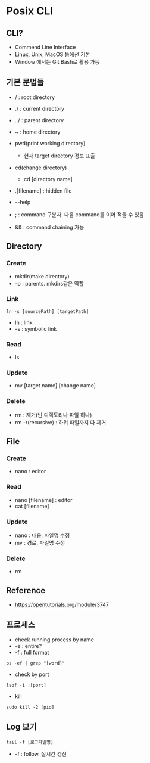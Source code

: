# Posix CLI
## CLI? 
- Commend Line Interface
- Linux, Unix, MacOS 등에선 기본
- Window 에서는 Git Bash로 활용 가능

## 기본 문법들
- / : root directory
- ./ : current directory
- ../ : parent directory
- ~ : home directory

- pwd(print working directory)
  - 현재 target directory 정보 표출
- cd(change directory)
  - cd [directory name]
- .[filename] : hidden file
- --help
- ; : command 구분자. 다음 command를 이어 적을 수 있음
- && : command chaining 가능

## Directory
### Create
- mkdir(make directory)
- -p : parents. mkdirs같은 역할
### Link
```
ln -s [sourcePath] [targetPath]
```
- ln : link
- -s : symbolic link

### Read
- ls

### Update
- mv [target name] [change name]

### Delete 
- rm : 제거(빈 디렉토리나 파일 하나)
- rm -r(recursive) : 하위 파일까지 다 제거

## File
### Create
- nano : editor

### Read
- nano [filename] : editor
- cat [filename]

### Update
- nano : 내용, 파일명 수정
- mv : 경로, 파일명 수정

### Delete
- rm

## Reference
- https://opentutorials.org/module/3747

## 프로세스
- check running process by name
- -e : entire?
- -f : full format
```
ps -ef | grep "[word]"
```
- check by port
```
lsof -i :[port]
```
- kill
```
sudo kill -2 [pid]
```

## Log 보기
```
tail -f [로그파일명]
```
- -f : follow. 실시간 갱신
